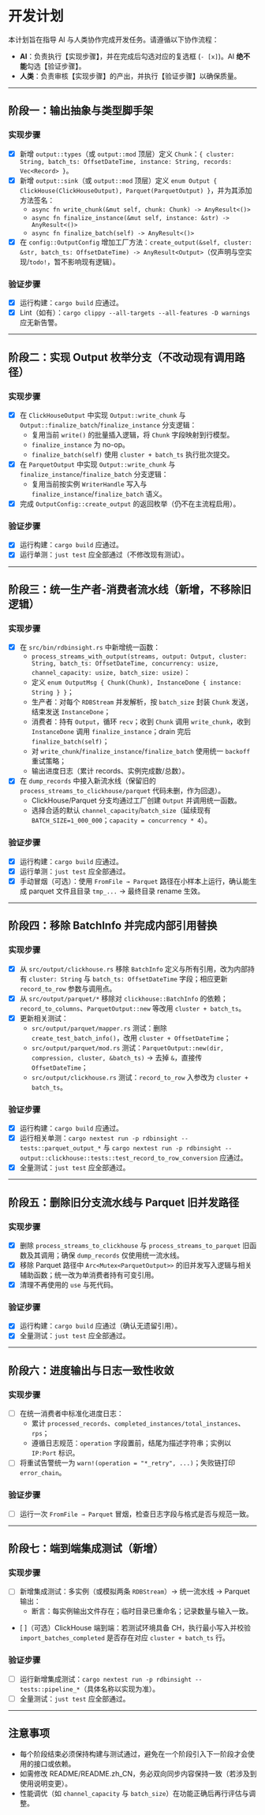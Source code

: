 # 开发计划

本计划旨在指导 AI 与人类协作完成开发任务。请遵循以下协作流程：

*   **AI**：负责执行【实现步骤】，并在完成后勾选对应的复选框 (`- [x]`)。AI **绝不能**勾选【验证步骤】。
*   **人类**：负责审核【实现步骤】的产出，并执行【验证步骤】以确保质量。

---

## 阶段一：输出抽象与类型脚手架

### 实现步骤
- [x] 新增 `output::types`（或 `output::mod` 顶层）定义 `Chunk`：`{ cluster: String, batch_ts: OffsetDateTime, instance: String, records: Vec<Record> }`。
- [x] 新增 `output::sink`（或 `output::mod` 顶层）定义 `enum Output { ClickHouse(ClickHouseOutput), Parquet(ParquetOutput) }`，并为其添加方法签名：
  - `async fn write_chunk(&mut self, chunk: Chunk) -> AnyResult<()>`
  - `async fn finalize_instance(&mut self, instance: &str) -> AnyResult<()>`
  - `async fn finalize_batch(self) -> AnyResult<()>`
- [x] 在 `config::OutputConfig` 增加工厂方法：`create_output(&self, cluster: &str, batch_ts: OffsetDateTime) -> AnyResult<Output>`（仅声明与空实现/`todo!`，暂不影响现有逻辑）。

### 验证步骤
- [x] 运行构建：`cargo build` 应通过。
- [x] Lint（如有）：`cargo clippy --all-targets --all-features -D warnings` 应无新告警。

---

## 阶段二：实现 Output 枚举分支（不改动现有调用路径）

### 实现步骤
- [x] 在 `ClickHouseOutput` 中实现 `Output::write_chunk` 与 `Output::finalize_batch`/`finalize_instance` 分支逻辑：
  - 复用当前 `write()` 的批量插入逻辑，将 `Chunk` 字段映射到行模型。
  - `finalize_instance` 为 no-op。
  - `finalize_batch(self)` 使用 `cluster + batch_ts` 执行批次提交。
- [x] 在 `ParquetOutput` 中实现 `Output::write_chunk` 与 `finalize_instance`/`finalize_batch` 分支逻辑：
  - 复用当前按实例 `WriterHandle` 写入与 `finalize_instance`/`finalize_batch` 语义。
- [x] 完成 `OutputConfig::create_output` 的返回枚举（仍不在主流程启用）。

### 验证步骤
- [x] 运行构建：`cargo build` 应通过。
- [x] 运行单测：`just test` 应全部通过（不修改现有测试）。

---

## 阶段三：统一生产者-消费者流水线（新增，不移除旧逻辑）

### 实现步骤
- [x] 在 `src/bin/rdbinsight.rs` 中新增统一函数：
  - `process_streams_with_output(streams, output: Output, cluster: String, batch_ts: OffsetDateTime, concurrency: usize, channel_capacity: usize, batch_size: usize)`：
  - 定义 `enum OutputMsg { Chunk(Chunk), InstanceDone { instance: String } }`；
  - 生产者：对每个 `RDBStream` 并发解析，按 `batch_size` 封装 `Chunk` 发送，结束发送 `InstanceDone`；
  - 消费者：持有 `Output`，循环 `recv`；收到 `Chunk` 调用 `write_chunk`，收到 `InstanceDone` 调用 `finalize_instance`；drain 完后 `finalize_batch(self)`；
  - 对 `write_chunk`/`finalize_instance`/`finalize_batch` 使用统一 `backoff` 重试策略；
  - 输出进度日志（累计 records、实例完成数/总数）。
- [x] 在 `dump_records` 中接入新流水线（保留旧的 `process_streams_to_clickhouse/parquet` 代码未删，作为回退）。
  - ClickHouse/Parquet 分支均通过工厂创建 `Output` 并调用统一函数。
  - 选择合适的默认 `channel_capacity`/`batch_size`（延续现有 `BATCH_SIZE=1_000_000`；`capacity = concurrency * 4`）。

### 验证步骤
- [x] 运行构建：`cargo build` 应通过。
- [x] 运行单测：`just test` 应全部通过。
- [x] 手动冒烟（可选）：使用 `FromFile → Parquet` 路径在小样本上运行，确认能生成 parquet 文件且目录 `tmp_...` → 最终目录 rename 生效。

---

## 阶段四：移除 BatchInfo 并完成内部引用替换

### 实现步骤
- [x] 从 `src/output/clickhouse.rs` 移除 `BatchInfo` 定义与所有引用，改为内部持有 `cluster: String` 与 `batch_ts: OffsetDateTime` 字段；相应更新 `record_to_row` 参数与调用点。
- [x] 从 `src/output/parquet/*` 移除对 `clickhouse::BatchInfo` 的依赖；`record_to_columns`、`ParquetOutput::new` 等改用 `cluster + batch_ts`。
- [x] 更新相关测试：
  - `src/output/parquet/mapper.rs` 测试：删除 `create_test_batch_info()`，改用 `cluster + OffsetDateTime`；
  - `src/output/parquet/mod.rs` 测试：`ParquetOutput::new(dir, compression, cluster, &batch_ts)` → 去掉 `&`，直接传 `OffsetDateTime`；
  - `src/output/clickhouse.rs` 测试：`record_to_row` 入参改为 `cluster + batch_ts`。

### 验证步骤
- [x] 运行构建：`cargo build` 应通过。
- [x] 运行相关单测：`cargo nextest run -p rdbinsight -- tests::parquet_output_*` 与 `cargo nextest run -p rdbinsight -- output::clickhouse::tests::test_record_to_row_conversion` 应通过。
- [x] 全量测试：`just test` 应全部通过。

---

## 阶段五：删除旧分支流水线与 Parquet 旧并发路径

### 实现步骤
- [x] 删除 `process_streams_to_clickhouse` 与 `process_streams_to_parquet` 旧函数及其调用；确保 `dump_records` 仅使用统一流水线。
- [x] 移除 Parquet 路径中 `Arc<Mutex<ParquetOutput>>` 的旧并发写入逻辑与相关辅助函数；统一改为单消费者持有可变引用。
- [x] 清理不再使用的 `use` 与死代码。

### 验证步骤
- [x] 运行构建：`cargo build` 应通过（确认无遗留引用）。
- [x] 全量测试：`just test` 应全部通过。

---

## 阶段六：进度输出与日志一致性收敛

### 实现步骤
- [ ] 在统一消费者中标准化进度日志：
  - 累计 `processed_records`、`completed_instances/total_instances`、`rps`；
  - 遵循日志规范：`operation` 字段置前，结尾为描述字符串；实例以 `IP:Port` 标识。
- [ ] 将重试告警统一为 `warn!(operation = "*_retry", ...)`；失败链打印 `error_chain`。

### 验证步骤
- [ ] 运行一次 `FromFile → Parquet` 冒烟，检查日志字段与格式是否与规范一致。

---

## 阶段七：端到端集成测试（新增）

### 实现步骤
- [ ] 新增集成测试：多实例（或模拟两条 `RDBStream`）→ 统一流水线 → Parquet 输出：
  - 断言：每实例输出文件存在；临时目录已重命名；记录数量与输入一致。
- [ ]（可选）ClickHouse 端到端：若测试环境具备 CH，执行最小写入并校验 `import_batches_completed` 是否存在对应 `cluster + batch_ts` 行。

### 验证步骤
- [ ] 运行新增集成测试：`cargo nextest run -p rdbinsight -- tests::pipeline_*`（具体名称以实现为准）。
- [ ] 全量测试：`just test` 应全部通过。

---

## 注意事项
- 每个阶段结束必须保持构建与测试通过，避免在一个阶段引入下一阶段才会使用的接口或依赖。
- 如需修改 README/README.zh_CN，务必双向同步内容保持一致（若涉及到使用说明变更）。
- 性能调优（如 `channel_capacity` 与 `batch_size`）在功能正确后再行评估与调整。
